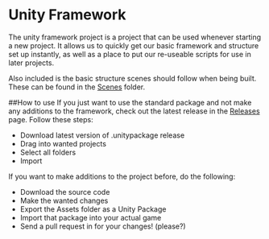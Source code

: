 # Unity Framework
The unity framework project is a project that can be used whenever starting a new project.  It allows us to quickly get our basic framework and structure set up instantly, as well as a place to put our re-useable scripts for use in later projects.

Also included is the basic structure scenes should follow when being built.  These can be found in the [Scenes](https://github.com/Gizmmo/UnityFramework/tree/master/Assets/Scenes) folder.

##How to use
If you just want to use the standard package and not make any additions to the framework, check out the latest release in the [Releases](https://github.com/Gizmmo/UnityFramework/releases) page.  Follow these steps:
- Download latest version of .unitypackage release
- Drag into wanted projects
- Select all folders
- Import

If you want to make additions to the project before, do the following:
- Download the source code
- Make the wanted changes
- Export the Assets folder as a Unity Package
- Import that package into your actual game
- Send a pull request in for your changes! (please?)
